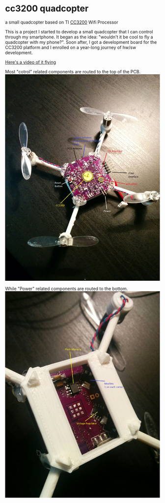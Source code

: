 # cc3200 quadcopter
a small quadcopter based on TI [CC3200](http://www.ti.com/product/cc3200) Wifi Processor

This is a project I started to develop a small quadcopter that I can control through my smartphone. It began as the idea: "wouldn't it be cool to fly a quadcopter with my phone?". Soon after, I got a development board for the CC3200 platform and I enrolled on a year-long journey of hw/sw development.

[Here's a video of it flying](https://youtu.be/NUO0UMu_Gpo)

Most "cotrol" related components are routed to the top of the PCB.
<img src="./pictures/quadcopter_top_view.jpg" width="640">

While "Power" related components are routed to the bottom.
<img src="./pictures/quadcopter_bottom_view.jpg" width="640">
